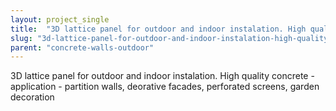 ```yaml
---
layout: project_single
title:  "3D lattice panel for outdoor and indoor instalation. High quality concrete - application - partition walls, deorative facades, perforated screens, garden decoration"
slug: "3d-lattice-panel-for-outdoor-and-indoor-instalation-high-quality-concrete-application-partition"
parent: "concrete-walls-outdoor"
---
```

3D lattice panel for outdoor and indoor instalation. High quality concrete - application - partition walls, deorative facades, perforated screens, garden decoration